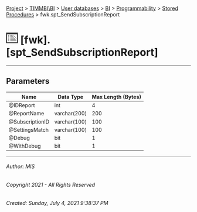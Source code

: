 #### 

[Project](../../../../../index.md) > [TIMMBI\\BI](../../../../index.md) > [User databases](../../../index.md) > [BI](../../index.md) > [Programmability](../index.md) > [Stored Procedures](Stored_Procedures.md) > fwk.spt_SendSubscriptionReport

# ![Stored Procedures](../../../../../Images/StoredProcedure32.png) [fwk].[spt_SendSubscriptionReport]

---

## <a name="#parameters"></a>Parameters

| Name | Data Type | Max Length (Bytes) |
|---|---|---|
| @IDReport | int | 4 |
| @ReportName | varchar(200) | 200 |
| @SubscriptionID | varchar(100) | 100 |
| @SettingsMatch | varchar(100) | 100 |
| @Debug | bit | 1 |
| @WithDebug | bit | 1 |


---

###### Author:  MIS

###### Copyright 2021 - All Rights Reserved

###### Created: Sunday, July 4, 2021 9:38:37 PM

